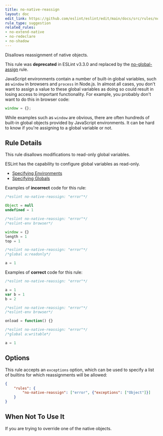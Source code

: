```yaml
---
title: no-native-reassign
layout: doc
edit_link: https://github.com/eslint/eslint/edit/main/docs/src/rules/no-native-reassign.md
rule_type: suggestion
related_rules:
- no-extend-native
- no-redeclare
- no-shadow
---
```


Disallows reassignment of native objects.

This rule was **deprecated** in ESLint v3.3.0 and replaced by the [no-global-assign](no-global-assign) rule.

JavaScript environments contain a number of built-in global variables, such as `window` in browsers and `process` in Node.js. In almost all cases, you don't want to assign a value to these global variables as doing so could result in losing access to important functionality. For example, you probably don't want to do this in browser code:

```js
window = {};
```

While examples such as `window` are obvious, there are often hundreds of built-in global objects provided by JavaScript environments. It can be hard to know if you're assigning to a global variable or not.

## Rule Details

This rule disallows modifications to read-only global variables.

ESLint has the capability to configure global variables as read-only.

* [Specifying Environments](../user-guide/configuring#specifying-environments)
* [Specifying Globals](../user-guide/configuring#specifying-globals)

Examples of **incorrect** code for this rule:

```js
/*eslint no-native-reassign: "error"*/

Object = null
undefined = 1
```

```js
/*eslint no-native-reassign: "error"*/
/*eslint-env browser*/

window = {}
length = 1
top = 1
```

```js
/*eslint no-native-reassign: "error"*/
/*global a:readonly*/

a = 1
```

Examples of **correct** code for this rule:

```js
/*eslint no-native-reassign: "error"*/

a = 1
var b = 1
b = 2
```

```js
/*eslint no-native-reassign: "error"*/
/*eslint-env browser*/

onload = function() {}
```

```js
/*eslint no-native-reassign: "error"*/
/*global a:writable*/

a = 1
```

## Options

This rule accepts an `exceptions` option, which can be used to specify a list of builtins for which reassignments will be allowed:

```json
{
    "rules": {
        "no-native-reassign": ["error", {"exceptions": ["Object"]}]
    }
}
```

## When Not To Use It

If you are trying to override one of the native objects.
